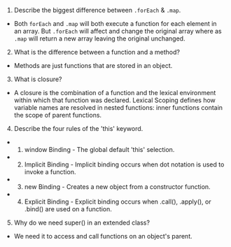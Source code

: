 

1. Describe the biggest difference between `.forEach` & `.map`.

- Both `forEach` and `.map` will both execute a function for each element in an array. But `.forEach` will affect and change the original array where as `.map` will return a new array leaving the original unchanged.   

2. What is the difference between a function and a method?

- Methods are just functions that are stored in an object.

3. What is closure?

- A closure is the combination of a function and the lexical environment within which that function was declared. Lexical Scoping defines how variable names are resolved in nested functions: inner functions contain the scope of parent functions.

4. Describe the four rules of the 'this' keyword.

* 1. window Binding - The global default 'this' selection.
* 2. Implicit Binding - Implicit binding occurs when dot notation is used to invoke a function.
* 3. new Binding - Creates a new object from a constructor function.
* 4. Explicit Binding - Explicit binding occurs when .call(), .apply(), or .bind() are used on a function.

5. Why do we need super() in an extended class?

- We need it to access and call functions on an object's parent.
